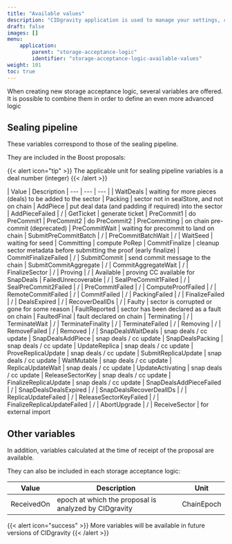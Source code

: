 ```yaml
---
title: "Available values"
description: "CIDgravity application is used to manage your settings, clients and pricing models acceptance rules"
draft: false
images: []
menu:
    application:
        parent: "storage-acceptance-logic"
        identifier: "storage-acceptance-logic-available-values"
weight: 101
toc: true
---
```


When creating new storage acceptance logic, several variables are offered.
It is possible to combine them in order to define an even more advanced logic

## Sealing pipeline

These variables correspond to those of the sealing pipeline.

They are included in the Boost proposals:

{{< alert icon="tip" >}}
The applicable unit for sealing pipeline variables is a deal number (integer)
{{< /alert >}}

| Value | Description
| --- | --- | --- |
| WaitDeals | waiting for more pieces (deals) to be added to the sector
| Packing | sector not in sealStore, and not on chain
| AddPiece | put deal data (and padding if required) into the sector
| AddPieceFailed | /
| GetTicket | generate ticket
| PreCommit1 | do PreCommit1
| PreCommit2 | do PreCommit2
| PreCommitting | on chain pre-commit (deprecated)
| PreCommitWait | waiting for precommit to land on chain
| SubmitPreCommitBatch | /
| PreCommitBatchWait | /
| WaitSeed | waiting for seed
| Committing | compute PoRep
| CommitFinalize | cleanup sector metadata before submitting the proof (early finalize)
| CommitFinalizeFailed | /
| SubmitCommit | send commit message to the chain
| SubmitCommitAggregate | /
| CommitAggregateWait | /
| FinalizeSector | /
| Proving | /
| Available | proving CC available for SnapDeals
| FailedUnrecoverable | /
| SealPreCommit1Failed | /
| SealPreCommit2Failed | /
| PreCommitFailed | /
| ComputeProofFailed | /
| RemoteCommitFailed | /
| CommitFailed | /
| PackingFailed | /
| FinalizeFailed | /
| DealsExpired | /
| RecoverDealIDs | /
| Faulty | sector is corrupted or gone for some reason
| FaultReported | sector has been declared as a fault on chain
| FaultedFinal | fault declared on chain
| Terminating | /
| TerminateWait | /
| TerminateFinality | /
| TerminateFailed | /
| Removing | /
| RemoveFailed | /
| Removed | /
| SnapDealsWaitDeals | snap deals / cc update
| SnapDealsAddPiece | snap deals / cc update
| SnapDealsPacking | snap deals / cc update
| UpdateReplica | snap deals / cc update
| ProveReplicaUpdate | snap deals / cc update
| SubmitReplicaUpdate | snap deals / cc update
| WaitMutable | snap deals / cc update
| ReplicaUpdateWait | snap deals / cc update
| UpdateActivating | snap deals / cc update
| ReleaseSectorKey | snap deals / cc update
| FinalizeReplicaUpdate | snap deals / cc update
| SnapDealsAddPieceFailed | /
| SnapDealsDealsExpired | /
| SnapDealsRecoverDealIDs | /
| ReplicaUpdateFailed | /
| ReleaseSectorKeyFailed | /
| FinalizeReplicaUpdateFailed | /
| AbortUpgrade | /
| ReceiveSector | for external import

## Other variables

In addition, variables calculated at the time of receipt of the proposal are available.

They can also be included in each storage acceptance logic:

| Value | Description | Unit
| --- | --- | --- |
| ReceivedOn | epoch at which the proposal is analyzed by CIDgravity | ChainEpoch

{{< alert icon="success" >}}
More variables will be available in future versions of CIDgravity
{{< /alert >}}

